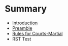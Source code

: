 # Summary

* [Introduction](README.md)
* [Preamble](manual/0-preamble.md)
* [Rules for Courts-Martial](manual/1-rules-for-courts.md)
* RST Test

